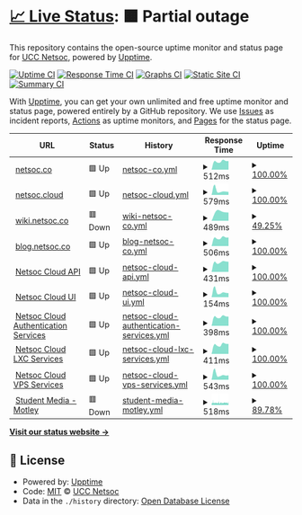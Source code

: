 # [📈 Live Status](https://status1.netsoc.co): <!--live status--> **🟧 Partial outage**

This repository contains the open-source uptime monitor and status page for [UCC Netsoc](http://netsoc.co/), powered by [Upptime](https://github.com/upptime/upptime).

[![Uptime CI](https://github.com/uccnetsoc/upptime/workflows/Uptime%20CI/badge.svg)](https://github.com/uccnetsoc/upptime/actions?query=workflow%3A%22Uptime+CI%22)
[![Response Time CI](https://github.com/uccnetsoc/upptime/workflows/Response%20Time%20CI/badge.svg)](https://github.com/uccnetsoc/upptime/actions?query=workflow%3A%22Response+Time+CI%22)
[![Graphs CI](https://github.com/uccnetsoc/upptime/workflows/Graphs%20CI/badge.svg)](https://github.com/uccnetsoc/upptime/actions?query=workflow%3A%22Graphs+CI%22)
[![Static Site CI](https://github.com/uccnetsoc/upptime/workflows/Static%20Site%20CI/badge.svg)](https://github.com/uccnetsoc/upptime/actions?query=workflow%3A%22Static+Site+CI%22)
[![Summary CI](https://github.com/uccnetsoc/upptime/workflows/Summary%20CI/badge.svg)](https://github.com/uccnetsoc/upptime/actions?query=workflow%3A%22Summary+CI%22)

With [Upptime](https://upptime.js.org), you can get your own unlimited and free uptime monitor and status page, powered entirely by a GitHub repository. We use [Issues](https://github.com/uccnetsoc/upptime/issues) as incident reports, [Actions](https://github.com/uccnetsoc/upptime/actions) as uptime monitors, and [Pages](https://status1.netsoc.co) for the status page.

<!--start: status pages-->
<!-- This summary is generated by Upptime (https://github.com/upptime/upptime) -->
<!-- Do not edit this manually, your changes will be overwritten -->
<!-- prettier-ignore -->
| URL | Status | History | Response Time | Uptime |
| --- | ------ | ------- | ------------- | ------ |
| <img alt="" src="https://icons.duckduckgo.com/ip3/netsoc.co.ico" height="13"> [netsoc.co](https://netsoc.co) | 🟩 Up | [netsoc-co.yml](https://github.com/UCCNetsoc/upptime/commits/HEAD/history/netsoc-co.yml) | <details><summary><img alt="Response time graph" src="./graphs/netsoc-co/response-time-week.png" height="20"> 512ms</summary><br><a href="https://status.netsoc.co/history/netsoc-co"><img alt="Response time 468" src="https://img.shields.io/endpoint?url=https%3A%2F%2Fraw.githubusercontent.com%2FUCCNetsoc%2Fupptime%2FHEAD%2Fapi%2Fnetsoc-co%2Fresponse-time.json"></a><br><a href="https://status.netsoc.co/history/netsoc-co"><img alt="24-hour response time 531" src="https://img.shields.io/endpoint?url=https%3A%2F%2Fraw.githubusercontent.com%2FUCCNetsoc%2Fupptime%2FHEAD%2Fapi%2Fnetsoc-co%2Fresponse-time-day.json"></a><br><a href="https://status.netsoc.co/history/netsoc-co"><img alt="7-day response time 512" src="https://img.shields.io/endpoint?url=https%3A%2F%2Fraw.githubusercontent.com%2FUCCNetsoc%2Fupptime%2FHEAD%2Fapi%2Fnetsoc-co%2Fresponse-time-week.json"></a><br><a href="https://status.netsoc.co/history/netsoc-co"><img alt="30-day response time 443" src="https://img.shields.io/endpoint?url=https%3A%2F%2Fraw.githubusercontent.com%2FUCCNetsoc%2Fupptime%2FHEAD%2Fapi%2Fnetsoc-co%2Fresponse-time-month.json"></a><br><a href="https://status.netsoc.co/history/netsoc-co"><img alt="1-year response time 453" src="https://img.shields.io/endpoint?url=https%3A%2F%2Fraw.githubusercontent.com%2FUCCNetsoc%2Fupptime%2FHEAD%2Fapi%2Fnetsoc-co%2Fresponse-time-year.json"></a></details> | <details><summary><a href="https://status.netsoc.co/history/netsoc-co">100.00%</a></summary><a href="https://status.netsoc.co/history/netsoc-co"><img alt="All-time uptime 99.98%" src="https://img.shields.io/endpoint?url=https%3A%2F%2Fraw.githubusercontent.com%2FUCCNetsoc%2Fupptime%2FHEAD%2Fapi%2Fnetsoc-co%2Fuptime.json"></a><br><a href="https://status.netsoc.co/history/netsoc-co"><img alt="24-hour uptime 100.00%" src="https://img.shields.io/endpoint?url=https%3A%2F%2Fraw.githubusercontent.com%2FUCCNetsoc%2Fupptime%2FHEAD%2Fapi%2Fnetsoc-co%2Fuptime-day.json"></a><br><a href="https://status.netsoc.co/history/netsoc-co"><img alt="7-day uptime 100.00%" src="https://img.shields.io/endpoint?url=https%3A%2F%2Fraw.githubusercontent.com%2FUCCNetsoc%2Fupptime%2FHEAD%2Fapi%2Fnetsoc-co%2Fuptime-week.json"></a><br><a href="https://status.netsoc.co/history/netsoc-co"><img alt="30-day uptime 100.00%" src="https://img.shields.io/endpoint?url=https%3A%2F%2Fraw.githubusercontent.com%2FUCCNetsoc%2Fupptime%2FHEAD%2Fapi%2Fnetsoc-co%2Fuptime-month.json"></a><br><a href="https://status.netsoc.co/history/netsoc-co"><img alt="1-year uptime 100.00%" src="https://img.shields.io/endpoint?url=https%3A%2F%2Fraw.githubusercontent.com%2FUCCNetsoc%2Fupptime%2FHEAD%2Fapi%2Fnetsoc-co%2Fuptime-year.json"></a></details>
| <img alt="" src="https://icons.duckduckgo.com/ip3/netsoc.cloud.ico" height="13"> [netsoc.cloud](https://netsoc.cloud) | 🟩 Up | [netsoc-cloud.yml](https://github.com/UCCNetsoc/upptime/commits/HEAD/history/netsoc-cloud.yml) | <details><summary><img alt="Response time graph" src="./graphs/netsoc-cloud/response-time-week.png" height="20"> 579ms</summary><br><a href="https://status.netsoc.co/history/netsoc-cloud"><img alt="Response time 424" src="https://img.shields.io/endpoint?url=https%3A%2F%2Fraw.githubusercontent.com%2FUCCNetsoc%2Fupptime%2FHEAD%2Fapi%2Fnetsoc-cloud%2Fresponse-time.json"></a><br><a href="https://status.netsoc.co/history/netsoc-cloud"><img alt="24-hour response time 405" src="https://img.shields.io/endpoint?url=https%3A%2F%2Fraw.githubusercontent.com%2FUCCNetsoc%2Fupptime%2FHEAD%2Fapi%2Fnetsoc-cloud%2Fresponse-time-day.json"></a><br><a href="https://status.netsoc.co/history/netsoc-cloud"><img alt="7-day response time 579" src="https://img.shields.io/endpoint?url=https%3A%2F%2Fraw.githubusercontent.com%2FUCCNetsoc%2Fupptime%2FHEAD%2Fapi%2Fnetsoc-cloud%2Fresponse-time-week.json"></a><br><a href="https://status.netsoc.co/history/netsoc-cloud"><img alt="30-day response time 700" src="https://img.shields.io/endpoint?url=https%3A%2F%2Fraw.githubusercontent.com%2FUCCNetsoc%2Fupptime%2FHEAD%2Fapi%2Fnetsoc-cloud%2Fresponse-time-month.json"></a><br><a href="https://status.netsoc.co/history/netsoc-cloud"><img alt="1-year response time 440" src="https://img.shields.io/endpoint?url=https%3A%2F%2Fraw.githubusercontent.com%2FUCCNetsoc%2Fupptime%2FHEAD%2Fapi%2Fnetsoc-cloud%2Fresponse-time-year.json"></a></details> | <details><summary><a href="https://status.netsoc.co/history/netsoc-cloud">100.00%</a></summary><a href="https://status.netsoc.co/history/netsoc-cloud"><img alt="All-time uptime 99.98%" src="https://img.shields.io/endpoint?url=https%3A%2F%2Fraw.githubusercontent.com%2FUCCNetsoc%2Fupptime%2FHEAD%2Fapi%2Fnetsoc-cloud%2Fuptime.json"></a><br><a href="https://status.netsoc.co/history/netsoc-cloud"><img alt="24-hour uptime 100.00%" src="https://img.shields.io/endpoint?url=https%3A%2F%2Fraw.githubusercontent.com%2FUCCNetsoc%2Fupptime%2FHEAD%2Fapi%2Fnetsoc-cloud%2Fuptime-day.json"></a><br><a href="https://status.netsoc.co/history/netsoc-cloud"><img alt="7-day uptime 100.00%" src="https://img.shields.io/endpoint?url=https%3A%2F%2Fraw.githubusercontent.com%2FUCCNetsoc%2Fupptime%2FHEAD%2Fapi%2Fnetsoc-cloud%2Fuptime-week.json"></a><br><a href="https://status.netsoc.co/history/netsoc-cloud"><img alt="30-day uptime 100.00%" src="https://img.shields.io/endpoint?url=https%3A%2F%2Fraw.githubusercontent.com%2FUCCNetsoc%2Fupptime%2FHEAD%2Fapi%2Fnetsoc-cloud%2Fuptime-month.json"></a><br><a href="https://status.netsoc.co/history/netsoc-cloud"><img alt="1-year uptime 100.00%" src="https://img.shields.io/endpoint?url=https%3A%2F%2Fraw.githubusercontent.com%2FUCCNetsoc%2Fupptime%2FHEAD%2Fapi%2Fnetsoc-cloud%2Fuptime-year.json"></a></details>
| <img alt="" src="https://icons.duckduckgo.com/ip3/wiki.netsoc.co.ico" height="13"> [wiki.netsoc.co](https://wiki.netsoc.co) | 🟥 Down | [wiki-netsoc-co.yml](https://github.com/UCCNetsoc/upptime/commits/HEAD/history/wiki-netsoc-co.yml) | <details><summary><img alt="Response time graph" src="./graphs/wiki-netsoc-co/response-time-week.png" height="20"> 489ms</summary><br><a href="https://status.netsoc.co/history/wiki-netsoc-co"><img alt="Response time 464" src="https://img.shields.io/endpoint?url=https%3A%2F%2Fraw.githubusercontent.com%2FUCCNetsoc%2Fupptime%2FHEAD%2Fapi%2Fwiki-netsoc-co%2Fresponse-time.json"></a><br><a href="https://status.netsoc.co/history/wiki-netsoc-co"><img alt="24-hour response time 0" src="https://img.shields.io/endpoint?url=https%3A%2F%2Fraw.githubusercontent.com%2FUCCNetsoc%2Fupptime%2FHEAD%2Fapi%2Fwiki-netsoc-co%2Fresponse-time-day.json"></a><br><a href="https://status.netsoc.co/history/wiki-netsoc-co"><img alt="7-day response time 489" src="https://img.shields.io/endpoint?url=https%3A%2F%2Fraw.githubusercontent.com%2FUCCNetsoc%2Fupptime%2FHEAD%2Fapi%2Fwiki-netsoc-co%2Fresponse-time-week.json"></a><br><a href="https://status.netsoc.co/history/wiki-netsoc-co"><img alt="30-day response time 441" src="https://img.shields.io/endpoint?url=https%3A%2F%2Fraw.githubusercontent.com%2FUCCNetsoc%2Fupptime%2FHEAD%2Fapi%2Fwiki-netsoc-co%2Fresponse-time-month.json"></a><br><a href="https://status.netsoc.co/history/wiki-netsoc-co"><img alt="1-year response time 458" src="https://img.shields.io/endpoint?url=https%3A%2F%2Fraw.githubusercontent.com%2FUCCNetsoc%2Fupptime%2FHEAD%2Fapi%2Fwiki-netsoc-co%2Fresponse-time-year.json"></a></details> | <details><summary><a href="https://status.netsoc.co/history/wiki-netsoc-co">49.25%</a></summary><a href="https://status.netsoc.co/history/wiki-netsoc-co"><img alt="All-time uptime 85.41%" src="https://img.shields.io/endpoint?url=https%3A%2F%2Fraw.githubusercontent.com%2FUCCNetsoc%2Fupptime%2FHEAD%2Fapi%2Fwiki-netsoc-co%2Fuptime.json"></a><br><a href="https://status.netsoc.co/history/wiki-netsoc-co"><img alt="24-hour uptime 0.00%" src="https://img.shields.io/endpoint?url=https%3A%2F%2Fraw.githubusercontent.com%2FUCCNetsoc%2Fupptime%2FHEAD%2Fapi%2Fwiki-netsoc-co%2Fuptime-day.json"></a><br><a href="https://status.netsoc.co/history/wiki-netsoc-co"><img alt="7-day uptime 49.25%" src="https://img.shields.io/endpoint?url=https%3A%2F%2Fraw.githubusercontent.com%2FUCCNetsoc%2Fupptime%2FHEAD%2Fapi%2Fwiki-netsoc-co%2Fuptime-week.json"></a><br><a href="https://status.netsoc.co/history/wiki-netsoc-co"><img alt="30-day uptime 75.72%" src="https://img.shields.io/endpoint?url=https%3A%2F%2Fraw.githubusercontent.com%2FUCCNetsoc%2Fupptime%2FHEAD%2Fapi%2Fwiki-netsoc-co%2Fuptime-month.json"></a><br><a href="https://status.netsoc.co/history/wiki-netsoc-co"><img alt="1-year uptime 77.60%" src="https://img.shields.io/endpoint?url=https%3A%2F%2Fraw.githubusercontent.com%2FUCCNetsoc%2Fupptime%2FHEAD%2Fapi%2Fwiki-netsoc-co%2Fuptime-year.json"></a></details>
| <img alt="" src="https://icons.duckduckgo.com/ip3/blog.netsoc.co.ico" height="13"> [blog.netsoc.co](https://blog.netsoc.co) | 🟩 Up | [blog-netsoc-co.yml](https://github.com/UCCNetsoc/upptime/commits/HEAD/history/blog-netsoc-co.yml) | <details><summary><img alt="Response time graph" src="./graphs/blog-netsoc-co/response-time-week.png" height="20"> 506ms</summary><br><a href="https://status.netsoc.co/history/blog-netsoc-co"><img alt="Response time 770" src="https://img.shields.io/endpoint?url=https%3A%2F%2Fraw.githubusercontent.com%2FUCCNetsoc%2Fupptime%2FHEAD%2Fapi%2Fblog-netsoc-co%2Fresponse-time.json"></a><br><a href="https://status.netsoc.co/history/blog-netsoc-co"><img alt="24-hour response time 526" src="https://img.shields.io/endpoint?url=https%3A%2F%2Fraw.githubusercontent.com%2FUCCNetsoc%2Fupptime%2FHEAD%2Fapi%2Fblog-netsoc-co%2Fresponse-time-day.json"></a><br><a href="https://status.netsoc.co/history/blog-netsoc-co"><img alt="7-day response time 506" src="https://img.shields.io/endpoint?url=https%3A%2F%2Fraw.githubusercontent.com%2FUCCNetsoc%2Fupptime%2FHEAD%2Fapi%2Fblog-netsoc-co%2Fresponse-time-week.json"></a><br><a href="https://status.netsoc.co/history/blog-netsoc-co"><img alt="30-day response time 447" src="https://img.shields.io/endpoint?url=https%3A%2F%2Fraw.githubusercontent.com%2FUCCNetsoc%2Fupptime%2FHEAD%2Fapi%2Fblog-netsoc-co%2Fresponse-time-month.json"></a><br><a href="https://status.netsoc.co/history/blog-netsoc-co"><img alt="1-year response time 832" src="https://img.shields.io/endpoint?url=https%3A%2F%2Fraw.githubusercontent.com%2FUCCNetsoc%2Fupptime%2FHEAD%2Fapi%2Fblog-netsoc-co%2Fresponse-time-year.json"></a></details> | <details><summary><a href="https://status.netsoc.co/history/blog-netsoc-co">100.00%</a></summary><a href="https://status.netsoc.co/history/blog-netsoc-co"><img alt="All-time uptime 93.75%" src="https://img.shields.io/endpoint?url=https%3A%2F%2Fraw.githubusercontent.com%2FUCCNetsoc%2Fupptime%2FHEAD%2Fapi%2Fblog-netsoc-co%2Fuptime.json"></a><br><a href="https://status.netsoc.co/history/blog-netsoc-co"><img alt="24-hour uptime 100.00%" src="https://img.shields.io/endpoint?url=https%3A%2F%2Fraw.githubusercontent.com%2FUCCNetsoc%2Fupptime%2FHEAD%2Fapi%2Fblog-netsoc-co%2Fuptime-day.json"></a><br><a href="https://status.netsoc.co/history/blog-netsoc-co"><img alt="7-day uptime 100.00%" src="https://img.shields.io/endpoint?url=https%3A%2F%2Fraw.githubusercontent.com%2FUCCNetsoc%2Fupptime%2FHEAD%2Fapi%2Fblog-netsoc-co%2Fuptime-week.json"></a><br><a href="https://status.netsoc.co/history/blog-netsoc-co"><img alt="30-day uptime 100.00%" src="https://img.shields.io/endpoint?url=https%3A%2F%2Fraw.githubusercontent.com%2FUCCNetsoc%2Fupptime%2FHEAD%2Fapi%2Fblog-netsoc-co%2Fuptime-month.json"></a><br><a href="https://status.netsoc.co/history/blog-netsoc-co"><img alt="1-year uptime 89.31%" src="https://img.shields.io/endpoint?url=https%3A%2F%2Fraw.githubusercontent.com%2FUCCNetsoc%2Fupptime%2FHEAD%2Fapi%2Fblog-netsoc-co%2Fuptime-year.json"></a></details>
| <img alt="" src="https://icons.duckduckgo.com/ip3/api.netsoc.cloud.ico" height="13"> [Netsoc Cloud API](https://api.netsoc.cloud/docs) | 🟩 Up | [netsoc-cloud-api.yml](https://github.com/UCCNetsoc/upptime/commits/HEAD/history/netsoc-cloud-api.yml) | <details><summary><img alt="Response time graph" src="./graphs/netsoc-cloud-api/response-time-week.png" height="20"> 431ms</summary><br><a href="https://status.netsoc.co/history/netsoc-cloud-api"><img alt="Response time 402" src="https://img.shields.io/endpoint?url=https%3A%2F%2Fraw.githubusercontent.com%2FUCCNetsoc%2Fupptime%2FHEAD%2Fapi%2Fnetsoc-cloud-api%2Fresponse-time.json"></a><br><a href="https://status.netsoc.co/history/netsoc-cloud-api"><img alt="24-hour response time 445" src="https://img.shields.io/endpoint?url=https%3A%2F%2Fraw.githubusercontent.com%2FUCCNetsoc%2Fupptime%2FHEAD%2Fapi%2Fnetsoc-cloud-api%2Fresponse-time-day.json"></a><br><a href="https://status.netsoc.co/history/netsoc-cloud-api"><img alt="7-day response time 431" src="https://img.shields.io/endpoint?url=https%3A%2F%2Fraw.githubusercontent.com%2FUCCNetsoc%2Fupptime%2FHEAD%2Fapi%2Fnetsoc-cloud-api%2Fresponse-time-week.json"></a><br><a href="https://status.netsoc.co/history/netsoc-cloud-api"><img alt="30-day response time 379" src="https://img.shields.io/endpoint?url=https%3A%2F%2Fraw.githubusercontent.com%2FUCCNetsoc%2Fupptime%2FHEAD%2Fapi%2Fnetsoc-cloud-api%2Fresponse-time-month.json"></a><br><a href="https://status.netsoc.co/history/netsoc-cloud-api"><img alt="1-year response time 398" src="https://img.shields.io/endpoint?url=https%3A%2F%2Fraw.githubusercontent.com%2FUCCNetsoc%2Fupptime%2FHEAD%2Fapi%2Fnetsoc-cloud-api%2Fresponse-time-year.json"></a></details> | <details><summary><a href="https://status.netsoc.co/history/netsoc-cloud-api">100.00%</a></summary><a href="https://status.netsoc.co/history/netsoc-cloud-api"><img alt="All-time uptime 99.69%" src="https://img.shields.io/endpoint?url=https%3A%2F%2Fraw.githubusercontent.com%2FUCCNetsoc%2Fupptime%2FHEAD%2Fapi%2Fnetsoc-cloud-api%2Fuptime.json"></a><br><a href="https://status.netsoc.co/history/netsoc-cloud-api"><img alt="24-hour uptime 100.00%" src="https://img.shields.io/endpoint?url=https%3A%2F%2Fraw.githubusercontent.com%2FUCCNetsoc%2Fupptime%2FHEAD%2Fapi%2Fnetsoc-cloud-api%2Fuptime-day.json"></a><br><a href="https://status.netsoc.co/history/netsoc-cloud-api"><img alt="7-day uptime 100.00%" src="https://img.shields.io/endpoint?url=https%3A%2F%2Fraw.githubusercontent.com%2FUCCNetsoc%2Fupptime%2FHEAD%2Fapi%2Fnetsoc-cloud-api%2Fuptime-week.json"></a><br><a href="https://status.netsoc.co/history/netsoc-cloud-api"><img alt="30-day uptime 100.00%" src="https://img.shields.io/endpoint?url=https%3A%2F%2Fraw.githubusercontent.com%2FUCCNetsoc%2Fupptime%2FHEAD%2Fapi%2Fnetsoc-cloud-api%2Fuptime-month.json"></a><br><a href="https://status.netsoc.co/history/netsoc-cloud-api"><img alt="1-year uptime 99.49%" src="https://img.shields.io/endpoint?url=https%3A%2F%2Fraw.githubusercontent.com%2FUCCNetsoc%2Fupptime%2FHEAD%2Fapi%2Fnetsoc-cloud-api%2Fuptime-year.json"></a></details>
| <img alt="" src="https://icons.duckduckgo.com/ip3/netsoc.cloud.ico" height="13"> [Netsoc Cloud UI](https://netsoc.cloud) | 🟩 Up | [netsoc-cloud-ui.yml](https://github.com/UCCNetsoc/upptime/commits/HEAD/history/netsoc-cloud-ui.yml) | <details><summary><img alt="Response time graph" src="./graphs/netsoc-cloud-ui/response-time-week.png" height="20"> 154ms</summary><br><a href="https://status.netsoc.co/history/netsoc-cloud-ui"><img alt="Response time 115" src="https://img.shields.io/endpoint?url=https%3A%2F%2Fraw.githubusercontent.com%2FUCCNetsoc%2Fupptime%2FHEAD%2Fapi%2Fnetsoc-cloud-ui%2Fresponse-time.json"></a><br><a href="https://status.netsoc.co/history/netsoc-cloud-ui"><img alt="24-hour response time 123" src="https://img.shields.io/endpoint?url=https%3A%2F%2Fraw.githubusercontent.com%2FUCCNetsoc%2Fupptime%2FHEAD%2Fapi%2Fnetsoc-cloud-ui%2Fresponse-time-day.json"></a><br><a href="https://status.netsoc.co/history/netsoc-cloud-ui"><img alt="7-day response time 154" src="https://img.shields.io/endpoint?url=https%3A%2F%2Fraw.githubusercontent.com%2FUCCNetsoc%2Fupptime%2FHEAD%2Fapi%2Fnetsoc-cloud-ui%2Fresponse-time-week.json"></a><br><a href="https://status.netsoc.co/history/netsoc-cloud-ui"><img alt="30-day response time 159" src="https://img.shields.io/endpoint?url=https%3A%2F%2Fraw.githubusercontent.com%2FUCCNetsoc%2Fupptime%2FHEAD%2Fapi%2Fnetsoc-cloud-ui%2Fresponse-time-month.json"></a><br><a href="https://status.netsoc.co/history/netsoc-cloud-ui"><img alt="1-year response time 116" src="https://img.shields.io/endpoint?url=https%3A%2F%2Fraw.githubusercontent.com%2FUCCNetsoc%2Fupptime%2FHEAD%2Fapi%2Fnetsoc-cloud-ui%2Fresponse-time-year.json"></a></details> | <details><summary><a href="https://status.netsoc.co/history/netsoc-cloud-ui">100.00%</a></summary><a href="https://status.netsoc.co/history/netsoc-cloud-ui"><img alt="All-time uptime 99.98%" src="https://img.shields.io/endpoint?url=https%3A%2F%2Fraw.githubusercontent.com%2FUCCNetsoc%2Fupptime%2FHEAD%2Fapi%2Fnetsoc-cloud-ui%2Fuptime.json"></a><br><a href="https://status.netsoc.co/history/netsoc-cloud-ui"><img alt="24-hour uptime 100.00%" src="https://img.shields.io/endpoint?url=https%3A%2F%2Fraw.githubusercontent.com%2FUCCNetsoc%2Fupptime%2FHEAD%2Fapi%2Fnetsoc-cloud-ui%2Fuptime-day.json"></a><br><a href="https://status.netsoc.co/history/netsoc-cloud-ui"><img alt="7-day uptime 100.00%" src="https://img.shields.io/endpoint?url=https%3A%2F%2Fraw.githubusercontent.com%2FUCCNetsoc%2Fupptime%2FHEAD%2Fapi%2Fnetsoc-cloud-ui%2Fuptime-week.json"></a><br><a href="https://status.netsoc.co/history/netsoc-cloud-ui"><img alt="30-day uptime 100.00%" src="https://img.shields.io/endpoint?url=https%3A%2F%2Fraw.githubusercontent.com%2FUCCNetsoc%2Fupptime%2FHEAD%2Fapi%2Fnetsoc-cloud-ui%2Fuptime-month.json"></a><br><a href="https://status.netsoc.co/history/netsoc-cloud-ui"><img alt="1-year uptime 100.00%" src="https://img.shields.io/endpoint?url=https%3A%2F%2Fraw.githubusercontent.com%2FUCCNetsoc%2Fupptime%2FHEAD%2Fapi%2Fnetsoc-cloud-ui%2Fuptime-year.json"></a></details>
| <img alt="" src="https://icons.duckduckgo.com/ip3/keycloak.netsoc.co.ico" height="13"> [Netsoc Cloud Authentication Services](https://keycloak.netsoc.co) | 🟩 Up | [netsoc-cloud-authentication-services.yml](https://github.com/UCCNetsoc/upptime/commits/HEAD/history/netsoc-cloud-authentication-services.yml) | <details><summary><img alt="Response time graph" src="./graphs/netsoc-cloud-authentication-services/response-time-week.png" height="20"> 398ms</summary><br><a href="https://status.netsoc.co/history/netsoc-cloud-authentication-services"><img alt="Response time 393" src="https://img.shields.io/endpoint?url=https%3A%2F%2Fraw.githubusercontent.com%2FUCCNetsoc%2Fupptime%2FHEAD%2Fapi%2Fnetsoc-cloud-authentication-services%2Fresponse-time.json"></a><br><a href="https://status.netsoc.co/history/netsoc-cloud-authentication-services"><img alt="24-hour response time 404" src="https://img.shields.io/endpoint?url=https%3A%2F%2Fraw.githubusercontent.com%2FUCCNetsoc%2Fupptime%2FHEAD%2Fapi%2Fnetsoc-cloud-authentication-services%2Fresponse-time-day.json"></a><br><a href="https://status.netsoc.co/history/netsoc-cloud-authentication-services"><img alt="7-day response time 398" src="https://img.shields.io/endpoint?url=https%3A%2F%2Fraw.githubusercontent.com%2FUCCNetsoc%2Fupptime%2FHEAD%2Fapi%2Fnetsoc-cloud-authentication-services%2Fresponse-time-week.json"></a><br><a href="https://status.netsoc.co/history/netsoc-cloud-authentication-services"><img alt="30-day response time 350" src="https://img.shields.io/endpoint?url=https%3A%2F%2Fraw.githubusercontent.com%2FUCCNetsoc%2Fupptime%2FHEAD%2Fapi%2Fnetsoc-cloud-authentication-services%2Fresponse-time-month.json"></a><br><a href="https://status.netsoc.co/history/netsoc-cloud-authentication-services"><img alt="1-year response time 396" src="https://img.shields.io/endpoint?url=https%3A%2F%2Fraw.githubusercontent.com%2FUCCNetsoc%2Fupptime%2FHEAD%2Fapi%2Fnetsoc-cloud-authentication-services%2Fresponse-time-year.json"></a></details> | <details><summary><a href="https://status.netsoc.co/history/netsoc-cloud-authentication-services">100.00%</a></summary><a href="https://status.netsoc.co/history/netsoc-cloud-authentication-services"><img alt="All-time uptime 99.33%" src="https://img.shields.io/endpoint?url=https%3A%2F%2Fraw.githubusercontent.com%2FUCCNetsoc%2Fupptime%2FHEAD%2Fapi%2Fnetsoc-cloud-authentication-services%2Fuptime.json"></a><br><a href="https://status.netsoc.co/history/netsoc-cloud-authentication-services"><img alt="24-hour uptime 100.00%" src="https://img.shields.io/endpoint?url=https%3A%2F%2Fraw.githubusercontent.com%2FUCCNetsoc%2Fupptime%2FHEAD%2Fapi%2Fnetsoc-cloud-authentication-services%2Fuptime-day.json"></a><br><a href="https://status.netsoc.co/history/netsoc-cloud-authentication-services"><img alt="7-day uptime 100.00%" src="https://img.shields.io/endpoint?url=https%3A%2F%2Fraw.githubusercontent.com%2FUCCNetsoc%2Fupptime%2FHEAD%2Fapi%2Fnetsoc-cloud-authentication-services%2Fuptime-week.json"></a><br><a href="https://status.netsoc.co/history/netsoc-cloud-authentication-services"><img alt="30-day uptime 99.61%" src="https://img.shields.io/endpoint?url=https%3A%2F%2Fraw.githubusercontent.com%2FUCCNetsoc%2Fupptime%2FHEAD%2Fapi%2Fnetsoc-cloud-authentication-services%2Fuptime-month.json"></a><br><a href="https://status.netsoc.co/history/netsoc-cloud-authentication-services"><img alt="1-year uptime 98.91%" src="https://img.shields.io/endpoint?url=https%3A%2F%2Fraw.githubusercontent.com%2FUCCNetsoc%2Fupptime%2FHEAD%2Fapi%2Fnetsoc-cloud-authentication-services%2Fuptime-year.json"></a></details>
| <img alt="" src="https://icons.duckduckgo.com/ip3/whoami-lxc-thomas-container.netsoc.cloud.ico" height="13"> [Netsoc Cloud LXC Services](https://whoami-lxc-thomas-container.netsoc.cloud) | 🟩 Up | [netsoc-cloud-lxc-services.yml](https://github.com/UCCNetsoc/upptime/commits/HEAD/history/netsoc-cloud-lxc-services.yml) | <details><summary><img alt="Response time graph" src="./graphs/netsoc-cloud-lxc-services/response-time-week.png" height="20"> 411ms</summary><br><a href="https://status.netsoc.co/history/netsoc-cloud-lxc-services"><img alt="Response time 507" src="https://img.shields.io/endpoint?url=https%3A%2F%2Fraw.githubusercontent.com%2FUCCNetsoc%2Fupptime%2FHEAD%2Fapi%2Fnetsoc-cloud-lxc-services%2Fresponse-time.json"></a><br><a href="https://status.netsoc.co/history/netsoc-cloud-lxc-services"><img alt="24-hour response time 436" src="https://img.shields.io/endpoint?url=https%3A%2F%2Fraw.githubusercontent.com%2FUCCNetsoc%2Fupptime%2FHEAD%2Fapi%2Fnetsoc-cloud-lxc-services%2Fresponse-time-day.json"></a><br><a href="https://status.netsoc.co/history/netsoc-cloud-lxc-services"><img alt="7-day response time 411" src="https://img.shields.io/endpoint?url=https%3A%2F%2Fraw.githubusercontent.com%2FUCCNetsoc%2Fupptime%2FHEAD%2Fapi%2Fnetsoc-cloud-lxc-services%2Fresponse-time-week.json"></a><br><a href="https://status.netsoc.co/history/netsoc-cloud-lxc-services"><img alt="30-day response time 385" src="https://img.shields.io/endpoint?url=https%3A%2F%2Fraw.githubusercontent.com%2FUCCNetsoc%2Fupptime%2FHEAD%2Fapi%2Fnetsoc-cloud-lxc-services%2Fresponse-time-month.json"></a><br><a href="https://status.netsoc.co/history/netsoc-cloud-lxc-services"><img alt="1-year response time 539" src="https://img.shields.io/endpoint?url=https%3A%2F%2Fraw.githubusercontent.com%2FUCCNetsoc%2Fupptime%2FHEAD%2Fapi%2Fnetsoc-cloud-lxc-services%2Fresponse-time-year.json"></a></details> | <details><summary><a href="https://status.netsoc.co/history/netsoc-cloud-lxc-services">100.00%</a></summary><a href="https://status.netsoc.co/history/netsoc-cloud-lxc-services"><img alt="All-time uptime 96.27%" src="https://img.shields.io/endpoint?url=https%3A%2F%2Fraw.githubusercontent.com%2FUCCNetsoc%2Fupptime%2FHEAD%2Fapi%2Fnetsoc-cloud-lxc-services%2Fuptime.json"></a><br><a href="https://status.netsoc.co/history/netsoc-cloud-lxc-services"><img alt="24-hour uptime 100.00%" src="https://img.shields.io/endpoint?url=https%3A%2F%2Fraw.githubusercontent.com%2FUCCNetsoc%2Fupptime%2FHEAD%2Fapi%2Fnetsoc-cloud-lxc-services%2Fuptime-day.json"></a><br><a href="https://status.netsoc.co/history/netsoc-cloud-lxc-services"><img alt="7-day uptime 100.00%" src="https://img.shields.io/endpoint?url=https%3A%2F%2Fraw.githubusercontent.com%2FUCCNetsoc%2Fupptime%2FHEAD%2Fapi%2Fnetsoc-cloud-lxc-services%2Fuptime-week.json"></a><br><a href="https://status.netsoc.co/history/netsoc-cloud-lxc-services"><img alt="30-day uptime 100.00%" src="https://img.shields.io/endpoint?url=https%3A%2F%2Fraw.githubusercontent.com%2FUCCNetsoc%2Fupptime%2FHEAD%2Fapi%2Fnetsoc-cloud-lxc-services%2Fuptime-month.json"></a><br><a href="https://status.netsoc.co/history/netsoc-cloud-lxc-services"><img alt="1-year uptime 93.63%" src="https://img.shields.io/endpoint?url=https%3A%2F%2Fraw.githubusercontent.com%2FUCCNetsoc%2Fupptime%2FHEAD%2Fapi%2Fnetsoc-cloud-lxc-services%2Fuptime-year.json"></a></details>
| <img alt="" src="https://icons.duckduckgo.com/ip3/whoami-vps-thomas-vps.netsoc.cloud.ico" height="13"> [Netsoc Cloud VPS Services](https://whoami-vps-thomas-vps.netsoc.cloud) | 🟩 Up | [netsoc-cloud-vps-services.yml](https://github.com/UCCNetsoc/upptime/commits/HEAD/history/netsoc-cloud-vps-services.yml) | <details><summary><img alt="Response time graph" src="./graphs/netsoc-cloud-vps-services/response-time-week.png" height="20"> 543ms</summary><br><a href="https://status.netsoc.co/history/netsoc-cloud-vps-services"><img alt="Response time 2590" src="https://img.shields.io/endpoint?url=https%3A%2F%2Fraw.githubusercontent.com%2FUCCNetsoc%2Fupptime%2FHEAD%2Fapi%2Fnetsoc-cloud-vps-services%2Fresponse-time.json"></a><br><a href="https://status.netsoc.co/history/netsoc-cloud-vps-services"><img alt="24-hour response time 456" src="https://img.shields.io/endpoint?url=https%3A%2F%2Fraw.githubusercontent.com%2FUCCNetsoc%2Fupptime%2FHEAD%2Fapi%2Fnetsoc-cloud-vps-services%2Fresponse-time-day.json"></a><br><a href="https://status.netsoc.co/history/netsoc-cloud-vps-services"><img alt="7-day response time 543" src="https://img.shields.io/endpoint?url=https%3A%2F%2Fraw.githubusercontent.com%2FUCCNetsoc%2Fupptime%2FHEAD%2Fapi%2Fnetsoc-cloud-vps-services%2Fresponse-time-week.json"></a><br><a href="https://status.netsoc.co/history/netsoc-cloud-vps-services"><img alt="30-day response time 391" src="https://img.shields.io/endpoint?url=https%3A%2F%2Fraw.githubusercontent.com%2FUCCNetsoc%2Fupptime%2FHEAD%2Fapi%2Fnetsoc-cloud-vps-services%2Fresponse-time-month.json"></a><br><a href="https://status.netsoc.co/history/netsoc-cloud-vps-services"><img alt="1-year response time 3097" src="https://img.shields.io/endpoint?url=https%3A%2F%2Fraw.githubusercontent.com%2FUCCNetsoc%2Fupptime%2FHEAD%2Fapi%2Fnetsoc-cloud-vps-services%2Fresponse-time-year.json"></a></details> | <details><summary><a href="https://status.netsoc.co/history/netsoc-cloud-vps-services">100.00%</a></summary><a href="https://status.netsoc.co/history/netsoc-cloud-vps-services"><img alt="All-time uptime 53.73%" src="https://img.shields.io/endpoint?url=https%3A%2F%2Fraw.githubusercontent.com%2FUCCNetsoc%2Fupptime%2FHEAD%2Fapi%2Fnetsoc-cloud-vps-services%2Fuptime.json"></a><br><a href="https://status.netsoc.co/history/netsoc-cloud-vps-services"><img alt="24-hour uptime 100.00%" src="https://img.shields.io/endpoint?url=https%3A%2F%2Fraw.githubusercontent.com%2FUCCNetsoc%2Fupptime%2FHEAD%2Fapi%2Fnetsoc-cloud-vps-services%2Fuptime-day.json"></a><br><a href="https://status.netsoc.co/history/netsoc-cloud-vps-services"><img alt="7-day uptime 100.00%" src="https://img.shields.io/endpoint?url=https%3A%2F%2Fraw.githubusercontent.com%2FUCCNetsoc%2Fupptime%2FHEAD%2Fapi%2Fnetsoc-cloud-vps-services%2Fuptime-week.json"></a><br><a href="https://status.netsoc.co/history/netsoc-cloud-vps-services"><img alt="30-day uptime 100.00%" src="https://img.shields.io/endpoint?url=https%3A%2F%2Fraw.githubusercontent.com%2FUCCNetsoc%2Fupptime%2FHEAD%2Fapi%2Fnetsoc-cloud-vps-services%2Fuptime-month.json"></a><br><a href="https://status.netsoc.co/history/netsoc-cloud-vps-services"><img alt="1-year uptime 27.20%" src="https://img.shields.io/endpoint?url=https%3A%2F%2Fraw.githubusercontent.com%2FUCCNetsoc%2Fupptime%2FHEAD%2Fapi%2Fnetsoc-cloud-vps-services%2Fuptime-year.json"></a></details>
| <img alt="" src="https://icons.duckduckgo.com/ip3/motley.ie.ico" height="13"> [Student Media - Motley](https://motley.ie) | 🟥 Down | [student-media-motley.yml](https://github.com/UCCNetsoc/upptime/commits/HEAD/history/student-media-motley.yml) | <details><summary><img alt="Response time graph" src="./graphs/student-media-motley/response-time-week.png" height="20"> 518ms</summary><br><a href="https://status.netsoc.co/history/student-media-motley"><img alt="Response time 733" src="https://img.shields.io/endpoint?url=https%3A%2F%2Fraw.githubusercontent.com%2FUCCNetsoc%2Fupptime%2FHEAD%2Fapi%2Fstudent-media-motley%2Fresponse-time.json"></a><br><a href="https://status.netsoc.co/history/student-media-motley"><img alt="24-hour response time 539" src="https://img.shields.io/endpoint?url=https%3A%2F%2Fraw.githubusercontent.com%2FUCCNetsoc%2Fupptime%2FHEAD%2Fapi%2Fstudent-media-motley%2Fresponse-time-day.json"></a><br><a href="https://status.netsoc.co/history/student-media-motley"><img alt="7-day response time 518" src="https://img.shields.io/endpoint?url=https%3A%2F%2Fraw.githubusercontent.com%2FUCCNetsoc%2Fupptime%2FHEAD%2Fapi%2Fstudent-media-motley%2Fresponse-time-week.json"></a><br><a href="https://status.netsoc.co/history/student-media-motley"><img alt="30-day response time 594" src="https://img.shields.io/endpoint?url=https%3A%2F%2Fraw.githubusercontent.com%2FUCCNetsoc%2Fupptime%2FHEAD%2Fapi%2Fstudent-media-motley%2Fresponse-time-month.json"></a><br><a href="https://status.netsoc.co/history/student-media-motley"><img alt="1-year response time 690" src="https://img.shields.io/endpoint?url=https%3A%2F%2Fraw.githubusercontent.com%2FUCCNetsoc%2Fupptime%2FHEAD%2Fapi%2Fstudent-media-motley%2Fresponse-time-year.json"></a></details> | <details><summary><a href="https://status.netsoc.co/history/student-media-motley">89.78%</a></summary><a href="https://status.netsoc.co/history/student-media-motley"><img alt="All-time uptime 99.71%" src="https://img.shields.io/endpoint?url=https%3A%2F%2Fraw.githubusercontent.com%2FUCCNetsoc%2Fupptime%2FHEAD%2Fapi%2Fstudent-media-motley%2Fuptime.json"></a><br><a href="https://status.netsoc.co/history/student-media-motley"><img alt="24-hour uptime 89.16%" src="https://img.shields.io/endpoint?url=https%3A%2F%2Fraw.githubusercontent.com%2FUCCNetsoc%2Fupptime%2FHEAD%2Fapi%2Fstudent-media-motley%2Fuptime-day.json"></a><br><a href="https://status.netsoc.co/history/student-media-motley"><img alt="7-day uptime 89.78%" src="https://img.shields.io/endpoint?url=https%3A%2F%2Fraw.githubusercontent.com%2FUCCNetsoc%2Fupptime%2FHEAD%2Fapi%2Fstudent-media-motley%2Fuptime-week.json"></a><br><a href="https://status.netsoc.co/history/student-media-motley"><img alt="30-day uptime 93.98%" src="https://img.shields.io/endpoint?url=https%3A%2F%2Fraw.githubusercontent.com%2FUCCNetsoc%2Fupptime%2FHEAD%2Fapi%2Fstudent-media-motley%2Fuptime-month.json"></a><br><a href="https://status.netsoc.co/history/student-media-motley"><img alt="1-year uptime 99.50%" src="https://img.shields.io/endpoint?url=https%3A%2F%2Fraw.githubusercontent.com%2FUCCNetsoc%2Fupptime%2FHEAD%2Fapi%2Fstudent-media-motley%2Fuptime-year.json"></a></details>

<!--end: status pages-->

[**Visit our status website →**](https://status1.netsoc.co)

## 📄 License

- Powered by: [Upptime](https://github.com/upptime/upptime)
- Code: [MIT](./LICENSE) © [UCC Netsoc](http://netsoc.co/)
- Data in the `./history` directory: [Open Database License](https://opendatacommons.org/licenses/odbl/1-0/)
